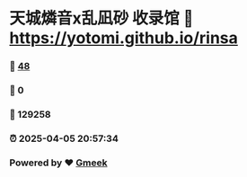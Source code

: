 # 天城燐音x乱凪砂 收录馆 :link: https://yotomi.github.io/rinsa 
### :page_facing_up: [48](https://yotomi.github.io/rinsa/tag.html) 
### :speech_balloon: 0 
### :hibiscus: 129258 
### :alarm_clock: 2025-04-05 20:57:34 
### Powered by :heart: [Gmeek](https://github.com/Meekdai/Gmeek)
